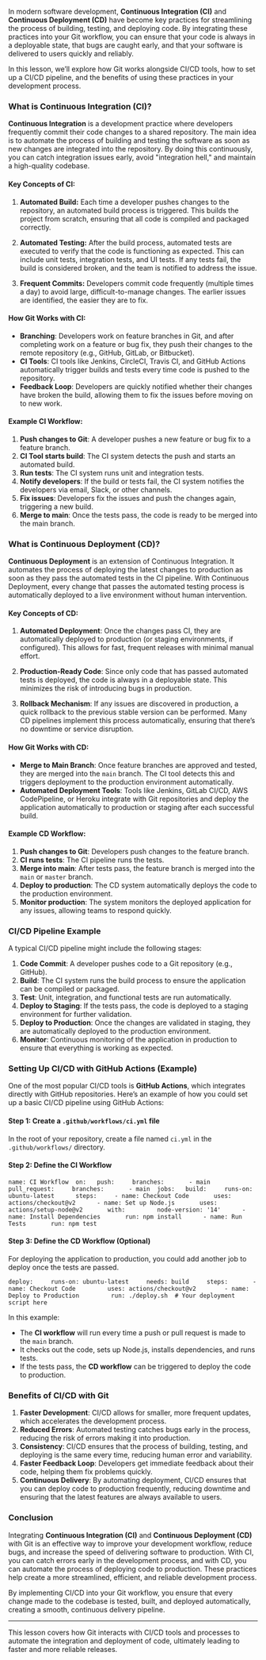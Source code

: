 
In modern software development, **Continuous Integration (CI)** and **Continuous Deployment (CD)** have become key practices for streamlining the process of building, testing, and deploying code. By integrating these practices into your Git workflow, you can ensure that your code is always in a deployable state, that bugs are caught early, and that your software is delivered to users quickly and reliably.

In this lesson, we’ll explore how Git works alongside CI/CD tools, how to set up a CI/CD pipeline, and the benefits of using these practices in your development process.

### What is Continuous Integration (CI)?

**Continuous Integration** is a development practice where developers frequently commit their code changes to a shared repository. The main idea is to automate the process of building and testing the software as soon as new changes are integrated into the repository. By doing this continuously, you can catch integration issues early, avoid "integration hell," and maintain a high-quality codebase.

#### Key Concepts of CI:

1. **Automated Build:** Each time a developer pushes changes to the repository, an automated build process is triggered. This builds the project from scratch, ensuring that all code is compiled and packaged correctly.
    
2. **Automated Testing:** After the build process, automated tests are executed to verify that the code is functioning as expected. This can include unit tests, integration tests, and UI tests. If any tests fail, the build is considered broken, and the team is notified to address the issue.
    
3. **Frequent Commits:** Developers commit code frequently (multiple times a day) to avoid large, difficult-to-manage changes. The earlier issues are identified, the easier they are to fix.
    

#### How Git Works with CI:

- **Branching**: Developers work on feature branches in Git, and after completing work on a feature or bug fix, they push their changes to the remote repository (e.g., GitHub, GitLab, or Bitbucket).
- **CI Tools**: CI tools like Jenkins, CircleCI, Travis CI, and GitHub Actions automatically trigger builds and tests every time code is pushed to the repository.
- **Feedback Loop**: Developers are quickly notified whether their changes have broken the build, allowing them to fix the issues before moving on to new work.

#### Example CI Workflow:

1. **Push changes to Git**: A developer pushes a new feature or bug fix to a feature branch.
2. **CI Tool starts build**: The CI system detects the push and starts an automated build.
3. **Run tests**: The CI system runs unit and integration tests.
4. **Notify developers**: If the build or tests fail, the CI system notifies the developers via email, Slack, or other channels.
5. **Fix issues**: Developers fix the issues and push the changes again, triggering a new build.
6. **Merge to main**: Once the tests pass, the code is ready to be merged into the main branch.

### What is Continuous Deployment (CD)?

**Continuous Deployment** is an extension of Continuous Integration. It automates the process of deploying the latest changes to production as soon as they pass the automated tests in the CI pipeline. With Continuous Deployment, every change that passes the automated testing process is automatically deployed to a live environment without human intervention.

#### Key Concepts of CD:

1. **Automated Deployment**: Once the changes pass CI, they are automatically deployed to production (or staging environments, if configured). This allows for fast, frequent releases with minimal manual effort.
    
2. **Production-Ready Code**: Since only code that has passed automated tests is deployed, the code is always in a deployable state. This minimizes the risk of introducing bugs in production.
    
3. **Rollback Mechanism**: If any issues are discovered in production, a quick rollback to the previous stable version can be performed. Many CD pipelines implement this process automatically, ensuring that there’s no downtime or service disruption.
    
#### How Git Works with CD:

- **Merge to Main Branch**: Once feature branches are approved and tested, they are merged into the `main` branch. The CI tool detects this and triggers deployment to the production environment automatically.
- **Automated Deployment Tools**: Tools like Jenkins, GitLab CI/CD, AWS CodePipeline, or Heroku integrate with Git repositories and deploy the application automatically to production or staging after each successful build.

#### Example CD Workflow:

1. **Push changes to Git**: Developers push changes to the feature branch.
2. **CI runs tests**: The CI pipeline runs the tests.
3. **Merge into main**: After tests pass, the feature branch is merged into the `main` or `master` branch.
4. **Deploy to production**: The CD system automatically deploys the code to the production environment.
5. **Monitor production**: The system monitors the deployed application for any issues, allowing teams to respond quickly.

### CI/CD Pipeline Example

A typical CI/CD pipeline might include the following stages:

1. **Code Commit**: A developer pushes code to a Git repository (e.g., GitHub).
2. **Build**: The CI system runs the build process to ensure the application can be compiled or packaged.
3. **Test**: Unit, integration, and functional tests are run automatically.
4. **Deploy to Staging**: If the tests pass, the code is deployed to a staging environment for further validation.
5. **Deploy to Production**: Once the changes are validated in staging, they are automatically deployed to the production environment.
6. **Monitor**: Continuous monitoring of the application in production to ensure that everything is working as expected.

### Setting Up CI/CD with GitHub Actions (Example)

One of the most popular CI/CD tools is **GitHub Actions**, which integrates directly with GitHub repositories. Here’s an example of how you could set up a basic CI/CD pipeline using GitHub Actions:

#### Step 1: Create a `.github/workflows/ci.yml` file

In the root of your repository, create a file named `ci.yml` in the `.github/workflows/` directory.

#### Step 2: Define the CI Workflow

`name: CI Workflow  on:   push:     branches:       - main   pull_request:     branches:       - main  jobs:   build:     runs-on: ubuntu-latest      steps:     - name: Checkout Code       uses: actions/checkout@v2      - name: Set up Node.js       uses: actions/setup-node@v2       with:         node-version: '14'      - name: Install Dependencies       run: npm install      - name: Run Tests       run: npm test`

#### Step 3: Define the CD Workflow (Optional)

For deploying the application to production, you could add another job to deploy once the tests are passed.

  `deploy:     runs-on: ubuntu-latest     needs: build     steps:       - name: Checkout Code         uses: actions/checkout@v2        - name: Deploy to Production         run: ./deploy.sh  # Your deployment script here`

In this example:

- The **CI workflow** will run every time a push or pull request is made to the `main` branch.
- It checks out the code, sets up Node.js, installs dependencies, and runs tests.
- If the tests pass, the **CD workflow** can be triggered to deploy the code to production.

### Benefits of CI/CD with Git

1. **Faster Development**: CI/CD allows for smaller, more frequent updates, which accelerates the development process.
2. **Reduced Errors**: Automated testing catches bugs early in the process, reducing the risk of errors making it into production.
3. **Consistency**: CI/CD ensures that the process of building, testing, and deploying is the same every time, reducing human error and variability.
4. **Faster Feedback Loop**: Developers get immediate feedback about their code, helping them fix problems quickly.
5. **Continuous Delivery**: By automating deployment, CI/CD ensures that you can deploy code to production frequently, reducing downtime and ensuring that the latest features are always available to users.

### Conclusion

Integrating **Continuous Integration (CI)** and **Continuous Deployment (CD)** with Git is an effective way to improve your development workflow, reduce bugs, and increase the speed of delivering software to production. With CI, you can catch errors early in the development process, and with CD, you can automate the process of deploying code to production. These practices help create a more streamlined, efficient, and reliable development process.

By implementing CI/CD into your Git workflow, you ensure that every change made to the codebase is tested, built, and deployed automatically, creating a smooth, continuous delivery pipeline.

---

This lesson covers how Git interacts with CI/CD tools and processes to automate the integration and deployment of code, ultimately leading to faster and more reliable releases.